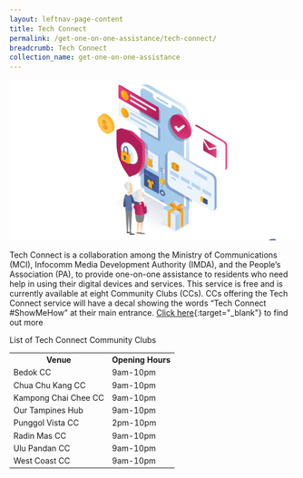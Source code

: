 ```yaml
---
layout: leftnav-page-content
title: Tech Connect
permalink: /get-one-on-one-assistance/tech-connect/
breadcrumb: Tech Connect
collection_name: get-one-on-one-assistance
---
```


![graphic](/images/get-one-on-one-assistance/tech-connect-graphic.png)

Tech Connect is a collaboration among the Ministry of Communications (MCI), Infocomm Media Development Authority (IMDA), and the People’s Association (PA), to provide one-on-one assistance to residents who need help in using their digital devices and services. This service is free and is currently available at eight Community Clubs (CCs). CCs offering the Tech Connect service will have a decal showing the words “Tech Connect #ShowMeHow” at their main entrance. [Click here](https://www.pa.gov.sg/engage/connect-with-government/tech-connect-brochures){:target="_blank"} to find out more

List of Tech Connect Community Clubs<br>

<table>
  <th><b>Venue</b></th>
  <th><b>Opening Hours</b></th>
<tr>
  <td>Bedok CC</td>
  <td>9am-10pm</td>
</tr>
<tr>
  <td>Chua Chu Kang CC</td>
  <td>9am-10pm</td>
</tr>
<tr>
  <td>Kampong Chai Chee CC</td>
  <td>9am-10pm</td>
</tr>
<tr>
  <td>Our Tampines Hub</td>
  <td>9am-10pm</td>
</tr>
<tr>
  <td>Punggol Vista CC</td>
  <td>2pm-10pm</td>
</tr>
<tr>
  <td>Radin Mas CC</td>
  <td>9am-10pm</td>
</tr>
<tr>
  <td>Ulu Pandan CC</td>
  <td>9am-10pm</td>
</tr>
<tr>
  <td>West Coast CC</td>
  <td>9am-10pm</td>
</tr>

</table>
